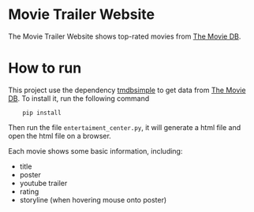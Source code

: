 # Movie Trailer Website

The Movie Trailer Website shows top-rated movies from [The Movie DB](https://www.themoviedb.org/).

# How to run

This project use the dependency [tmdbsimple](https://github.com/celiao/tmdbsimple/) to get data from [The Movie DB](https://www.themoviedb.org/).
To install it, run the following command

```
    pip install 
```

Then run the file `entertaiment_center.py`, it will generate a html file and open the html file on a browser.

Each movie shows some basic information, including:

- title
- poster
- youtube trailer
- rating
- storyline (when hovering mouse onto poster)
